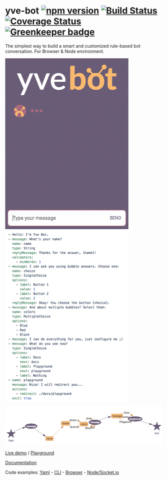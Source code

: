 # yve-bot [![npm version](https://badge.fury.io/js/yve-bot.svg)](https://badge.fury.io/js/yve-bot) [![Build Status](https://travis-ci.org/andersonba/yve-bot.svg?branch=master)](https://travis-ci.org/andersonba/yve-bot) [![Coverage Status](https://coveralls.io/repos/github/andersonba/yve-bot/badge.svg)](https://coveralls.io/github/andersonba/yve-bot) [![Greenkeeper badge](https://badges.greenkeeper.io/andersonba/yve-bot.svg)](https://greenkeeper.io/)

The simplest way to build a smart and customized rule-based bot conversation. For Browser & Node environment.

![Chat example](docs/assets/images/screen.gif) ![Yaml example](docs/assets/images/yaml-screen.png)

![Graph example](docs/assets/images/graph-screen.png)

[Live demo](https://andersonba.github.io/yve-bot) / [Playground](https://andersonba.github.io/yve-bot/docs/playground)

[Documentation](https://andersonba.github.io/yve-bot/docs)

Code examples: [Yaml](examples/chat.yaml) - [CLI](examples/cli) - [Browser](examples/web) - [Node/Socket.io](examples/socket.io)
